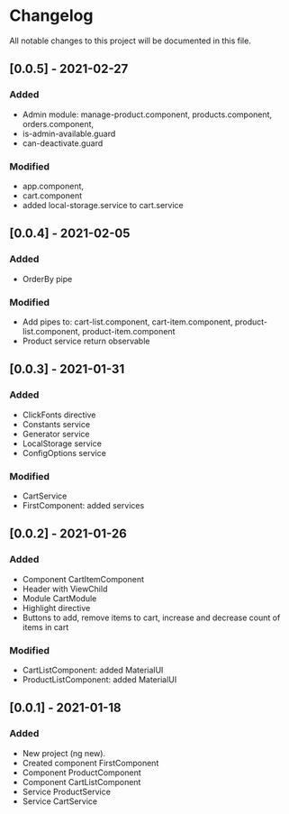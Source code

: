 # Changelog

All notable changes to this project will be documented in this file.

## [0.0.5] - 2021-02-27

### Added

- Admin module: manage-product.component, products.component, orders.component,
- is-admin-available.guard
- can-deactivate.guard

### Modified

- app.component,
- cart.component
- added local-storage.service to cart.service

## [0.0.4] - 2021-02-05

### Added

- OrderBy pipe

### Modified

- Add pipes to: cart-list.component, cart-item.component,
  product-list.component, product-item.component
- Product service return observable

## [0.0.3] - 2021-01-31

### Added

- ClickFonts directive
- Constants service
- Generator service
- LocalStorage service
- ConfigOptions service

### Modified

- CartService
- FirstComponent: added services

## [0.0.2] - 2021-01-26

### Added

- Component CartItemComponent
- Header with ViewChild
- Module CartModule
- Highlight directive
- Buttons to add, remove items to cart, increase and decrease count of items in cart

### Modified

- CartListComponent: added MaterialUI
- ProductListComponent: added MaterialUI

## [0.0.1] - 2021-01-18

### Added

- New project (ng new).
- Created component FirstComponent
- Component ProductComponent
- Component CartListComponent
- Service ProductService
- Service CartService
